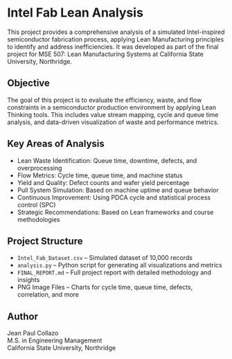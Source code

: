 # Intel Fab Lean Analysis

This project provides a comprehensive analysis of a simulated Intel-inspired semiconductor fabrication process, applying Lean Manufacturing principles to identify and address inefficiencies. It was developed as part of the final project for MSE 507: Lean Manufacturing Systems at California State University, Northridge.

## Objective

The goal of this project is to evaluate the efficiency, waste, and flow constraints in a semiconductor production environment by applying Lean Thinking tools. This includes value stream mapping, cycle and queue time analysis, and data-driven visualization of waste and performance metrics.

## Key Areas of Analysis

- Lean Waste Identification: Queue time, downtime, defects, and overprocessing  
- Flow Metrics: Cycle time, queue time, and machine status  
- Yield and Quality: Defect counts and wafer yield percentage  
- Pull System Simulation: Based on machine uptime and queue behavior  
- Continuous Improvement: Using PDCA cycle and statistical process control (SPC)  
- Strategic Recommendations: Based on Lean frameworks and course methodologies  

## Project Structure

- `Intel_Fab_Dataset.csv` – Simulated dataset of 10,000 records  
- `analysis.py` – Python script for generating all visualizations and metrics  
- `FINAL_REPORT.md` – Full project report with detailed methodology and insights  
- PNG Image Files – Charts for cycle time, queue time, defects, correlation, and more  

## Author

Jean Paul Collazo  
M.S. in Engineering Management  
California State University, Northridge  
